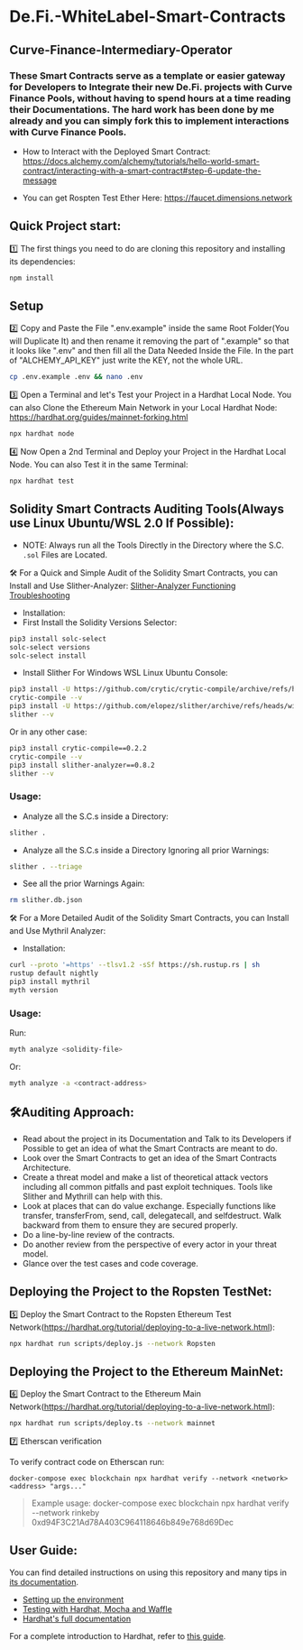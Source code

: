 # De.Fi.-WhiteLabel-Smart-Contracts
## Curve-Finance-Intermediary-Operator
### These Smart Contracts serve as a template or easier gateway for Developers to Integrate their new De.Fi. projects with Curve Finance Pools, without having to spend hours at a time reading their Documentations. The hard work has been done by me already and you can simply fork this to implement interactions with Curve Finance Pools.

- How to Interact with the Deployed Smart Contract:
  https://docs.alchemy.com/alchemy/tutorials/hello-world-smart-contract/interacting-with-a-smart-contract#step-6-update-the-message

- You can get Rospten Test Ether Here:
https://faucet.dimensions.network

## Quick Project start:

:one: The first things you need to do are cloning this repository and installing its
dependencies:

```sh
npm install
```

## Setup

:two: Copy and Paste the File ".env.example" inside the same Root Folder(You will Duplicate It) and then rename it removing the part of ".example" so that it looks like ".env" and then fill all the Data Needed Inside the File. In the part of "ALCHEMY_API_KEY"
just write the KEY, not the whole URL.

```sh
cp .env.example .env && nano .env
```

:three: Open a Terminal and let's Test your Project in a Hardhat Local Node. You can also Clone the Ethereum Main Network in your Local Hardhat Node:
https://hardhat.org/guides/mainnet-forking.html

```sh
npx hardhat node
```

:four: Now Open a 2nd Terminal and Deploy your Project in the Hardhat Local Node. You can also Test it in the same Terminal:

```sh
npx hardhat test
```

## Solidity Smart Contracts Auditing Tools(Always use Linux Ubuntu/WSL 2.0 If Possible):

- NOTE: Always run all the Tools Directly in the Directory where the S.C. ```.sol``` Files are Located.

:hammer_and_wrench: For a Quick and Simple Audit of the Solidity Smart Contracts, you can Install and Use Slither-Analyzer:
[Slither-Analyzer Functioning Troubleshooting](https://github.com/crytic/slither/issues/1103)
- Installation:
- First Install the Solidity Versions Selector:
```sh
pip3 install solc-select
solc-select versions
solc-select install
```
- Install Slither For Windows WSL Linux Ubuntu Console:
```sh
pip3 install -U https://github.com/crytic/crytic-compile/archive/refs/heads/dev-windows-long-paths.zip
crytic-compile --v
pip3 install -U https://github.com/elopez/slither/archive/refs/heads/windows-ci.zip
slither --v
```
Or in any other case:
```sh
pip3 install crytic-compile==0.2.2
crytic-compile --v
pip3 install slither-analyzer==0.8.2
slither --v
```
### Usage:
- Analyze all the S.C.s inside a Directory:
```sh
slither .
```
- Analyze all the S.C.s inside a Directory Ignoring all prior Warnings:
```sh
slither . --triage
```
- See all the prior Warnings Again:
```sh
rm slither.db.json
```

:hammer_and_wrench: For a More Detailed Audit of the Solidity Smart Contracts, you can Install and Use Mythril Analyzer:
- Installation:
```sh
curl --proto '=https' --tlsv1.2 -sSf https://sh.rustup.rs | sh
rustup default nightly
pip3 install mythril
myth version
```
### Usage:
Run:
```sh
myth analyze <solidity-file>
```
Or:
```sh
myth analyze -a <contract-address>
```

## :hammer_and_wrench:Auditing Approach:
- Read about the project in its Documentation and Talk to its Developers if Possible to get an idea of what the Smart Contracts are meant to do.
- Look over the Smart Contracts to get an idea of the Smart Contracts Architecture.
- Create a threat model and make a list of theoretical attack vectors including all common pitfalls and past exploit techniques. Tools like Slither and Mythrill can help with this.
- Look at places that can do value exchange. Especially functions like transfer, transferFrom, send, call, delegatecall, and selfdestruct. Walk backward from them to ensure they are secured properly.
- Do a line-by-line review of the contracts.
- Do another review from the perspective of every actor in your threat model.
- Glance over the test cases and code coverage.

## Deploying the Project to the Ropsten TestNet:

:five: Deploy the Smart Contract to the Ropsten Ethereum Test Network(https://hardhat.org/tutorial/deploying-to-a-live-network.html):

```sh
npx hardhat run scripts/deploy.js --network Ropsten
```

## Deploying the Project to the Ethereum MainNet:

:six: Deploy the Smart Contract to the Ethereum Main Network(https://hardhat.org/tutorial/deploying-to-a-live-network.html):

```sh
npx hardhat run scripts/deploy.ts --network mainnet
```

:seven: Etherscan verification

To verify contract code on Etherscan run:

```
docker-compose exec blockchain npx hardhat verify --network <network> <address> "args..."
```

> Example usage: docker-compose exec blockchain npx hardhat verify --network rinkeby 0xd94F3C21Ad78A403C964118646b849e768d69Dec

## User Guide:

You can find detailed instructions on using this repository and many tips in [its documentation](https://hardhat.org/tutorial).

- [Setting up the environment](https://hardhat.org/tutorial/setting-up-the-environment.html)
- [Testing with Hardhat, Mocha and Waffle](https://hardhat.org/tutorial/testing-contracts.html)
- [Hardhat's full documentation](https://hardhat.org/getting-started/)

For a complete introduction to Hardhat, refer to [this guide](https://hardhat.org/getting-started/#overview).
